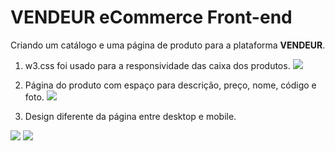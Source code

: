 # VENDEUR eCommerce Front-end
Criando um catálogo e uma página de produto para a plataforma **VENDEUR**.


 1. w3.css foi usado para a responsividade das caixa dos produtos.
![](https://imgur.com/a121T3a.jpg)

 2. Página do produto com espaço para descrição, preço, nome, código e foto.
 ![](https://imgur.com/nhK9Igg.jpg)

  3. Design diferente da página entre desktop e mobile.
  
 ![](https://imgur.com/nG6Bnji.jpg)
 ![](https://imgur.com/vyQySy7.jpg)
